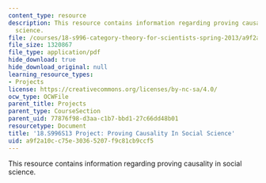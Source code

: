 ```yaml
---
content_type: resource
description: This resource contains information regarding proving causality in social
  science.
file: /courses/18-s996-category-theory-for-scientists-spring-2013/a9f2a10cc75e30365207f9c81cb9ccf5_MIT18_S996S13_ProCausality.pdf
file_size: 1320867
file_type: application/pdf
hide_download: true
hide_download_original: null
learning_resource_types:
- Projects
license: https://creativecommons.org/licenses/by-nc-sa/4.0/
ocw_type: OCWFile
parent_title: Projects
parent_type: CourseSection
parent_uid: 77876f98-d3aa-c1b7-bbd1-27c66dd48b01
resourcetype: Document
title: '18.S996S13 Project: Proving Causality In Social Science'
uid: a9f2a10c-c75e-3036-5207-f9c81cb9ccf5
---
```

This resource contains information regarding proving causality in social science.